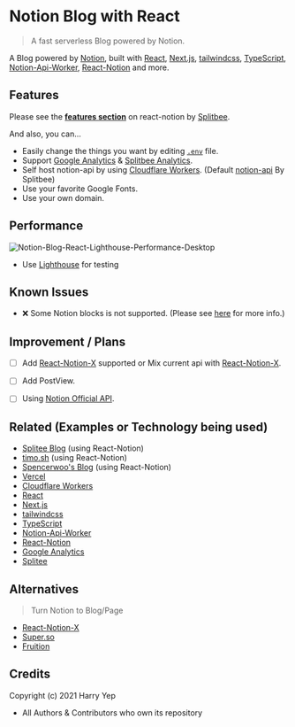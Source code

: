 # Notion Blog with React

> A fast serverless Blog powered by Notion.

A Blog powered by [Notion](https://notion.so), built with [React](https://reactjs.org), [Next.js](https://nextjs.org), [tailwindcss](https://tailwindcss.com), [TypeScript](https://www.typescriptlang.org/), [Notion-Api-Worker](https://github.com/splitbee/notion-api-worker), [React-Notion](https://github.com/splitbee/react-notion) and more.


## Features

Please see the **[features section](https://github.com/splitbee/react-notion#features)** on react-notion by [Splitbee](https://github.com/splitbee).

And also, you can...

* Easily change the things you want by editing [`.env`](./.env.example) file.
* Support [Google Analytics](https://analytics.google.com/) & [Splitbee Analytics](https://splitbee.io/).
* Self host notion-api by using [Cloudflare Workers](https://workers.dev). (Default [notion-api](https://notion-api.splitbee.io) By Splitbee)
* Use your favorite Google Fonts.
* Use your own domain.


## Performance

![Notion-Blog-React-Lighthouse-Performance-Desktop](https://cdn.harrly.com/project/GitHub/Notion-Blog-React/img/Lighthouse-Performance-Desktop.png)


* Use [Lighthouse](https://developers.google.com/web/tools/lighthouse) for testing


## Known Issues

* ❌ Some Notion blocks is not supported. (Please see [here](https://github.com/splitbee/react-notion#supported-blocks) for more info.)


## Improvement / Plans

* [ ] Add [React-Notion-X](https://github.com/NotionX/react-notion-x) supported or Mix current api with [React-Notion-X](https://github.com/NotionX/react-notion-x).
* [ ] Add PostView.
* [ ] Using [Notion Official API](https://developers.notion.com/).


## Related (Examples or Technology being used)

* [Splitee Blog](https://splitbee.io/blog) (using React-Notion)
* [timo.sh](https://timo.sh/) (using React-Notion)
* [Spencerwoo's Blog](https://blog.spencerwoo.com/) (using React-Notion)
* [Vercel](https://vercel.com)
* [Cloudflare Workers](https://workers.dev)
* [React](https://reactjs.org)
* [Next.js](https://nextjs.org)
* [tailwindcss](https://tailwindcss.com)
* [TypeScript](https://www.typescriptlang.org/)
* [Notion-Api-Worker](https://github.com/splitbee/notion-api-worker)
* [React-Notion](https://github.com/splitbee/react-notion)
* [Google Analytics](https://analytics.google.com/)
* [Splitee](https://splitbee.io/)


## Alternatives

> Turn Notion to Blog/Page

* [React-Notion-X](https://github.com/NotionX/react-notion-x)
* [Super.so](https://super.so/)
* [Fruition](https://fruitionsite.com/)


## Credits

Copyright (c) 2021 Harry Yep

* All Authors & Contributors who own its repository